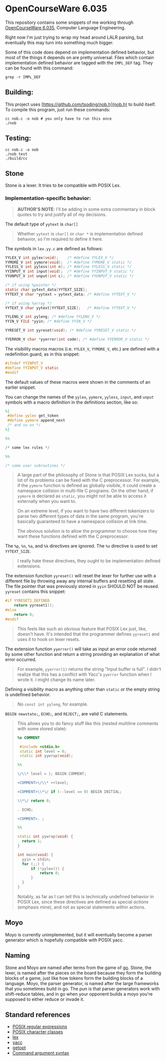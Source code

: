 # OpenCourseWare 6.035

This repository contains some snippets of me working through [OpenCourseWare
6.035](https://ocw.mit.edu/courses/6-035-computer-language-engineering-spring-2010/pages/lecture-notes/),
Computer Language Engineering.

Right now I'm just trying to wrap my head around LALR parsing, but eventually
this may turn into something much bigger.

Some of this code does depend on implementation defined behavior, but most of
the things it depends on are pretty universal. Files which contain
implementation defined behavior are tagged with the `IMPL_DEF` tag. They can be
found with this command:

    grep -r IMPL_DEF

## Building:

This project uses [https://github.com/tsoding/nob.h](nob.h) to build itself. To
compile this program, just run these commands:

    cc nob.c -o nob # you only have to run this once
    ./nob

## Testing:

    cc nob.c -o nob
    ./nob test
    ./build/cc

## Stone

Stone is a lexer. It tries to be compatible with POSIX Lex.

### Implementation-specific behavior:

> **AUTHOR'S NOTE**: I'll be adding in some extra commentary in block quotes to
> try and justify all of my decisions.

The default type of `yytext` is `char[]`

> Whether `yytext` is `char[]` or `char *` is implementation defined behavior,
> so I'm required to define it here.

The symbols in `lex.yy.c` are defined as follows:

```c
YYLEX_V int yylex(void);    /* #define YYLEX_V */
YYMORE_V int yymore(void);  /* #define YYMORE_V static */
YYLESS_V int yyless(int n); /* #define YYLESS_V static */
YYINPUT_V int input(void);  /* #define YYINPUT_V static */
YYUNPUT_V int unput(int c); /* #define YYUNPUT_V static */

/* if using %pointer */
static char yytext_data[YYTEXT_SIZE];
YYTEXT_V char *yytext = yytext_data; /* #define YYTEXT_V */

/* if using %array */
YYTEXT_V char yytext[YYTEXT_SIZE];   /* #define YYTEXT_V */

YYLENG_V int yyleng; /* #define YYLENG_V */
YYIN_V FILE *yyin; /* #define YYIN_V */

YYRESET_V int yyreset(void); /* #define YYRESET_V static */

YYERROR_V char *yyerror(int code); /* #define YYERROR_V static */
```

The visibility macros macros (i.e. `YYLEX_V`, `YYMORE_V`, etc.) are defined with
a redefinition guard, as in this snippet:

```c
#ifndef YYINPUT_V
#define YYINPUT_V static
#endif
```

The default values of these macros were shown in the comments of an earlier
snippet.

You can change the names of the `yylex`, `yymore`, `yyless`, `input`, and
`unput` symbols with a macro definition in the definitions section, like so:

```lex
%{
 #define yylex get_token
 #define yymore append_next
 /* and so on */
%}

%%

/* some lex rules */

%%

/* some user subroutines */
```


> A large part of the philosophy of Stone is that POSIX Lex sucks, but a lot of
> its problems can be fixed with the C preprocessor. For example, if the
> `yymore` function is defined as globally visibile, it could create a namespace
> collision in multi-file C programs. On the other hand, if `yymore` is declared
> as `static`, you might not be able to access it externally when you want to.
>
> On an extreme level, if you want to have two different tokenizers to parse two
> different types of data in the same program, you're basically guaranteed to
> have a namespace collision at link time.
>
> The obvious solution is to allow the programmer to choose how they want these
> functions defined with the C preprocessor.

The `%p`, `%n`, `%a`, and `%k` directives are ignored. The `%o` directive is
used to set `YYTEXT_SIZE`.

> I really hate these directives, they ought to be implementation defined
> extensions.

The extension function `yyreset()` will reset the lexer for further use with a
different file by throwing away any internal buffers and resetting all state.
The file pointer that was previously stored in `yyin` SHOULD NOT be reused.
`yyreset` contains this snippet:

```c
#if YYRESET1_DEFINED
	return yyreset1();
#else
	return 0;
#endif
```

> This feels like such an obvious feature that POSIX Lex just, like, doesn't
> have. It's intended that the programmer defines `yyreset1` and uses it to hook
> on lexer resets.

The extension function `yyerror()` will take as input an error code returned by
some other function and return a string providing an explanation of what error
occurred.

> For example, `yyerror(1)` returns the string "Input buffer is full". I didn't
> realize that this has a conflict with Yacc's `yyerror` function when I wrote
> it. I might change its name later.

Defining a visibility macro as anything other than `static` or the empty string
is undefined behavior.

> No `const int yyleng`, for example.

`BEGIN newstate;`, `ECHO;`, and `REJECT;`, are valid C statements.

> This allows you to do fancy stuff like this (nested multiline comments with
> some stored state):
>
> ```lex
> %x COMMENT
> 
>  #include <stdio.h>
>  static int level = 0;
>  static int yywrap(void);
> 
> %%
> 
> \/\\* level = 1; BEGIN COMMENT;
> 
> <COMMENT>\/\\* ++level;
> 
> <COMMENT>\\*\/ if (--level == 0) BEGIN INITIAL;
> 
> \\*\/ return 0;
> 
> . ECHO;
> 
> <COMMENT>. ;
> 
> %%
> 
> static int yywrap(void) {
> 	return 1;
> }
> 
> int main(void) {
> 	yyin = stdin;
> 	for (;;) {
> 		if (!yylex()) {
> 			return 0;
> 		}
> 	}
> }
> ```
>
> Notably, as far as I can tell this is technically undefined behavior in POSIX
> Lex, since these directives are defined as special _actions_ (emphasis mine),
> and not as special statements within actions.

## Moyo

Moyo is currently unimplemented, but it will eventually become a parser
generator which is hopefully compatible with POSIX yacc.

## Naming

Stone and Moyo are named after terms from the game of
[go](https://en.wikipedia.org/wiki/Go_(game)). Stone, the lexer, is named
after the pieces on the board because they form the building blocks of a game,
just like how tokens form the building blocks of a language. Moyo, the parser
generator, is named after the large frameworks that you sometimes build in go.
The pun is that parser generators work with shift-reduce tables, and in go when
your opponent builds a moyo you're supposed to either reduce or invade it.

## Standard references

* [POSIX regular
  expressions](https://pubs.opengroup.org/onlinepubs/9799919799/basedefs/V1_chap09.html)
* [POSIX character
  classes](https://pubs.opengroup.org/onlinepubs/9799919799/basedefs/V1_chap07.html)
* [lex](https://pubs.opengroup.org/onlinepubs/9799919799/utilities/lex.html)
* [yacc](https://pubs.opengroup.org/onlinepubs/9799919799/utilities/yacc.html)
* [getopt](https://pubs.opengroup.org/onlinepubs/9799919799/functions/getopt.html)
* [Command argument syntax](https://pubs.opengroup.org/onlinepubs/9799919799/basedefs/V1_chap12.html#tag_12_02)
